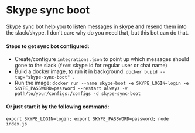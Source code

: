 # Skype sync boot

Skype sync bot help you to listen messages in skype and resend them into the slack/skype. I don't care why do you need that, but this bot can do that.

#### Steps to get sync bot configured:
* Create/configure `integrations.json` to point up which messages should gone to the slack (`from`: skype id for regular user or chat name)
* Build a docker image, to run it in background: `docker build --tag="skype-sync-boot" .`
* Run the image: `docker run --name skype-boot -e SKYPE_LOGIN=login -e SKYPE_PASSWORD=password --restart always -v path/to/your/configs:/configs -d skype-sync-boot`
#### Or just start it by the following command:
```shell script
export SKYPE_LOGIN=login; export SKYPE_PASSWORD=password; node index.js
```